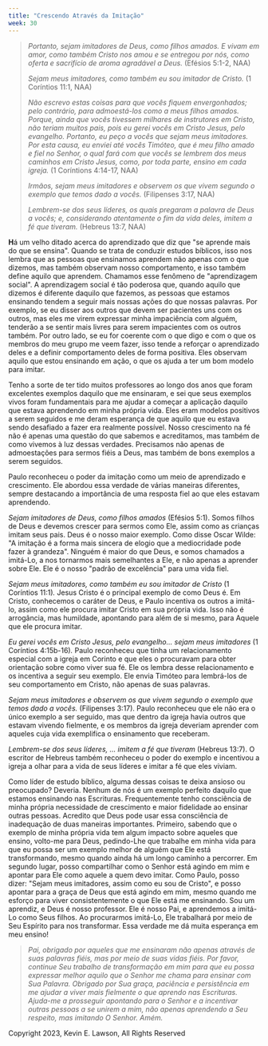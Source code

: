 ```yaml
---
title: "Crescendo Através da Imitação"
week: 30
---
```


> *Portanto, sejam imitadores de Deus, como filhos amados. E vivam em
> amor, como também Cristo nos amou e se entregou por nós, como oferta e
> sacrifício de aroma agradável a Deus.* (Efésios 5:1-2, NAA)
>
> *Sejam meus imitadores, como também eu sou imitador de Cristo.* (1
> Coríntios 11:1, NAA)
>
> *Não escrevo estas coisas para que vocês fiquem envergonhados; pelo
> contrário, para admoestá-los como a meus filhos amados. Porque, ainda
> que vocês tivessem milhares de instrutores em Cristo, não teriam
> muitos pais, pois eu gerei vocês em Cristo Jesus, pelo evangelho.
> Portanto, eu peço a vocês que sejam meus imitadores. Por esta causa,
> eu enviei até vocês Timóteo, que é meu filho amado e fiel no Senhor, o
> qual fará com que vocês se lembrem dos meus caminhos em Cristo Jesus,
> como, por toda parte, ensino em cada igreja.* (1 Coríntions 4:14-17,
> NAA)
>
> *Irmãos, sejam meus imitadores e observem os que vivem segundo o
> exemplo que temos dado a vocês.* (Filipenses 3:17, NAA)
>
> *Lembrem-se dos seus líderes, os quais pregaram a palavra de Deus a
> vocês; e, considerando atentamente o fim da vida deles, imitem a fé
> que tiveram.* (Hebreus 13:7, NAA)

**H**á um velho ditado acerca do aprendizado que diz que "se aprende
mais do que se ensina". Quando se trata de conduzir estudos bíblicos,
isso nos lembra que as pessoas que ensinamos aprendem não apenas com o
que dizemos, mas também observam nosso comportamento, e isso também
define aquilo que aprendem. Chamamos esse fenômeno de "aprendizagem
social". A aprendizagem social é tão poderosa que, quando aquilo que
dizemos é diferente daquilo que fazemos, as pessoas que estamos
ensinando tendem a seguir mais nossas ações do que nossas palavras. Por
exemplo, se eu disser aos outros que devem ser pacientes uns com os
outros, mas eles me virem expressar minha impaciência com alguém,
tenderão a se sentir mais livres para serem impacientes com os outros
também. Por outro lado, se eu for coerente com o que digo e com o que os
membros do meu grupo me veem fazer, isso tende a reforçar o aprendizado
deles e a definir comportamento deles de forma positiva. Eles observam
aquilo que estou ensinando em ação, o que os ajuda a ter um bom modelo
para imitar.

Tenho a sorte de ter tido muitos professores ao longo dos anos que foram
excelentes exemplos daquilo que me ensinaram, e sei que seus exemplos
vivos foram fundamentais para me ajudar a começar a aplicação daquilo
que estava aprendendo em minha própria vida. Eles eram modelos positivos
a serem seguidos e me deram esperança de que aquilo que eu estava sendo
desafiado a fazer era realmente possível. Nosso crescimento na fé não é
apenas uma questão do que sabemos e acreditamos, mas também de como
vivemos à luz dessas verdades. Precisamos não apenas de admoestações
para sermos fiéis a Deus, mas também de bons exemplos a serem seguidos.

Paulo reconheceu o poder da imitação como um meio de aprendizado e
crescimento. Ele abordou essa verdade de várias maneiras diferentes,
sempre destacando a importância de uma resposta fiel ao que eles estavam
aprendendo.

*Sejam imitadores de Deus, como filhos amados* (Efésios 5:1). Somos
filhos de Deus e devemos crescer para sermos como Ele, assim como as
crianças imitam seus pais. Deus é o nosso maior exemplo. Como disse
Oscar Wilde: "A imitação é a forma mais sincera de elogio que a
mediocridade pode fazer à grandeza". Ninguém é maior do que Deus, e
somos chamados a imitá-Lo, a nos tornarmos mais semelhantes a Ele, e não
apenas a aprender sobre Ele. Ele é o nosso "padrão de excelência" para
uma vida fiel.

*Sejam meus imitadores, como também eu sou imitador de Cristo* (1
Coríntios 11:1)*.* Jesus Cristo é o principal exemplo de como Deus é. Em
Cristo, conhecemos o caráter de Deus, e Paulo incentiva os outros a
imitá-lo, assim como ele procura imitar Cristo em sua própria vida. Isso
não é arrogância, mas humildade, apontando para além de si mesmo, para
Aquele que ele procura imitar.

*Eu gerei vocês em Cristo Jesus, pelo evangelho... sejam meus
imitadores* (1 Coríntios 4:15b-16)*.* Paulo reconheceu que tinha um
relacionamento especial com a igreja em Corinto e que eles o procuravam
para obter orientação sobre como viver sua fé. Ele os lembra desse
relacionamento e os incentiva a seguir seu exemplo. Ele envia Timóteo
para lembrá-los de seu comportamento em Cristo, não apenas de suas
palavras.

*Sejam meus imitadores e observem os que vivem segundo o exemplo que
temos dado a vocês.* (Filipenses 3:17). Paulo reconheceu que ele não era
o único exemplo a ser seguido, mas que dentro da igreja havia outros que
estavam vivendo fielmente, e os membros da igreja deveriam aprender com
aqueles cuja vida exemplifica o ensinamento que receberam.

*Lembrem-se dos seus líderes, ... imitem a fé que tiveram* (Hebreus
13:7). O escritor de Hebreus também reconheceu o poder do exemplo e
incentivou a igreja a olhar para a vida de seus líderes e imitar a fé
que eles viviam.

Como líder de estudo bíblico, alguma dessas coisas te deixa ansioso ou
preocupado? Deveria. Nenhum de nós é um exemplo perfeito daquilo que
estamos ensinando nas Escrituras. Frequentemente tenho consciência de
minha própria necessidade de crescimento e maior fidelidade ao ensinar
outras pessoas. Acredito que Deus pode usar essa consciência de
inadequação de duas maneiras importantes. Primeiro, sabendo que o
exemplo de minha própria vida tem algum impacto sobre aqueles que
ensino, volto-me para Deus, pedindo-Lhe que trabalhe em minha vida para
que eu possa ser um exemplo melhor de alguém que Ele está transformando,
mesmo quando ainda há um longo caminho a percorrer. Em segundo lugar,
posso compartilhar como o Senhor está agindo em mim e apontar para Ele
como aquele a quem devo imitar. Como Paulo, posso dizer: "Sejam meus
imitadores, assim como eu sou de Cristo", e posso apontar para a graça
de Deus que está agindo em mim, mesmo quando me esforço para viver
consistentemente o que Ele está me ensinando. Sou um aprendiz, e Deus é
nosso professor. Ele é nosso Pai, e aprendemos a imitá-Lo como Seus
filhos. Ao procurarmos imitá-Lo, Ele trabalhará por meio de Seu Espírito
para nos transformar. Essa verdade me dá muita esperança em meu ensino!

> *Pai, obrigado por aqueles que me ensinaram não apenas através de suas
> palavras fiéis, mas por meio de suas vidas fiéis. Por favor, continue
> Seu trabalho de transformação em mim para que eu possa expressar
> melhor aquilo que o Senhor me chama para ensinar com Sua Palavra.
> Obrigado por Sua graça, paciência e persistência em me ajudar a viver
> mais fielmente o que aprendo nas Escrituras. Ajuda-me a prosseguir
> apontando para o Senhor e a incentivar outras pessoas a se unirem a
> mim, não apenas aprendendo a Seu respeito, mas imitando O Senhor.
> Amém.*

Copyright 2023, Kevin E. Lawson, All Rights Reserved
